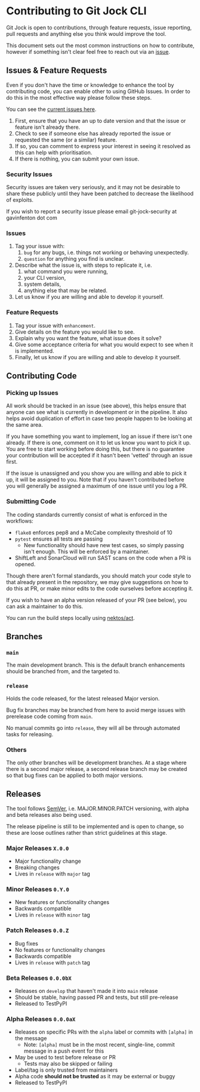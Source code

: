 # Contributing to Git Jock CLI
Git Jock is open to contributions, through feature requests, issue reporting, pull requests and anything else you think
would improve the tool.

This document sets out the most common instructions on how to contribute, however if something isn't clear feel free to
reach out via an [issue](https://github.com/GavinF17/git-jock/issues).

## Issues & Feature Requests
Even if you don't have the time or knowledge to enhance the tool by contributing code, you can enable other to using
GitHub Issues. In order to do this in the most effective way please follow these steps.

You can see the [current issues here](https://github.com/GavinF17/git-jock/issues). 

1. First, ensure that you have an up to date version and that the issue or feature isn't already there.
1. Check to see if someone else has already reported the issue or requested the same (or a similar) feature.
1. If so, you can comment to express your interest in seeing it resolved as this can help with prioritisation.
1. If there is nothing, you can submit your own issue.

### Security Issues
Security issues are taken very seriously, and it may not be desirable to share these publicly until they have been 
patched to decrease the likelihood of exploits.

If you wish to report a security issue please email git-jock-security at gavinfenton dot com

### Issues
1. Tag your issue with:
   1. `bug` for any bugs, i.e. things not working or behaving unexpectedly.
   1. `question` for anything you find is unclear.
1. Describe what the issue is, with steps to replicate it, i.e. 
    1. what command you were running,
    1. your CLI version,
    1. system details,
    1. anything else that may be related.
1. Let us know if you are willing and able to develop it yourself.

### Feature Requests
1. Tag your issue with `enhancement`.
1. Give details on the feature you would like to see.
1. Explain why you want the feature, what issue does it solve?
1. Give some acceptance criteria for what you would expect to see when it is implemented.
1. Finally, let us know if you are willing and able to develop it yourself.

## Contributing Code

### Picking up Issues
All work should be tracked in an issue (see above), this helps ensure that anyone can see what is currently in 
development or in the pipeline. It also helps avoid duplication of effort in case two people happen to be looking at the
same area.

If you have something you want to implement, log an issue if there isn't one already. If there is one, comment on it to
let us know you want to pick it up. You are free to start working before doing this, but there is no guarantee your 
contribution will be accepted if it hasn't been 'vetted' through an issue first.

If the issue is unassigned and you show you are willing and able to pick it up, it will be assigned to you. Note that if
you haven't contributed before you will generally be assigned a maximum of one issue until you log a PR.

### Submitting Code
The coding standards currently consist of what is enforced in the workflows:
- `flake8` enforces pep8 and a McCabe complexity threshold of 10
- `pytest` ensures all tests are passing
    - New functionality should have new test cases, so simply passing isn't enough. This will be enforced by a 
    maintainer.
- ShiftLeft and SonarCloud will run SAST scans on the code when a PR is opened.

Though there aren't formal standards, you should match your code style to that already present in the repository, we may
give suggestions on how to do this at PR, or make minor edits to the code ourselves before accepting it.

If you wish to have an alpha version released of your PR (see below), you can ask a maintainer to do this.

You can run the build steps locally using [nektos/act](https://github.com/nektos/act).

## Branches

### `main`
The main development branch. This is the default branch enhancements should be branched from, and the targeted to.

### `release`
Holds the code released, for the latest released Major version.

Bug fix branches may be branched from here to avoid merge issues with prerelease code coming from `main`.

No manual commits go into `release`, they will all be through automated tasks for releasing.

### Others
The only other branches will be development branches. At a stage where there is a second major release, a second release
branch may be created so that bug fixes can be applied to both major versions.

## Releases

The tool follows [SemVer](https://semver.org/), i.e. MAJOR.MINOR.PATCH versioning, with alpha and beta releases also 
being used.

The release pipeline is still to be implemented and is open to change, so these are loose outlines rather than strict
guidelines at this stage.

### Major Releases `X.0.0`
* Major functionality change
* Breaking changes
* Lives in `release` with `major` tag

### Minor Releases `0.Y.0`
* New features or functionality changes
* Backwards compatible
* Lives in `release` with `minor` tag

### Patch Releases `0.0.Z`
* Bug fixes
* No features or functionality changes
* Backwards compatible
* Lives in `release` with `patch` tag

### Beta Releases `0.0.0bX`
* Releases on `develop` that haven't made it into `main` release
* Should be stable, having passed PR and tests, but still pre-release
* Released to TestPyPI

### Alpha Releases `0.0.0aX`
* Releases on specific PRs with the `alpha` label or commits with `[alpha]` in the message
  * Note: `[alpha]` must be in the most recent, single-line, commit message in a push event for this
* May be used to test before release or PR
  * Tests may also be skipped or failing
* Label/tag is only trusted from maintainers
* Alpha code **should not be trusted** as it may be external or buggy
* Released to TestPyPI
